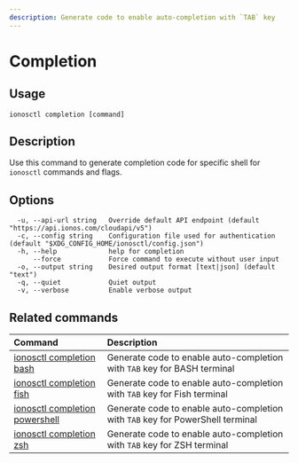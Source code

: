 ```yaml
---
description: Generate code to enable auto-completion with `TAB` key
---
```


# Completion

## Usage

```text
ionosctl completion [command]
```

## Description

Use this command to generate completion code for specific shell for `ionosctl` commands and flags.

## Options

```text
  -u, --api-url string   Override default API endpoint (default "https://api.ionos.com/cloudapi/v5")
  -c, --config string    Configuration file used for authentication (default "$XDG_CONFIG_HOME/ionosctl/config.json")
  -h, --help             help for completion
      --force            Force command to execute without user input
  -o, --output string    Desired output format [text|json] (default "text")
  -q, --quiet            Quiet output
  -v, --verbose          Enable verbose output
```

## Related commands

| Command | Description |
| :--- | :--- |
| [ionosctl completion bash](bash.md) | Generate code to enable auto-completion with `TAB` key for BASH terminal |
| [ionosctl completion fish](fish.md) | Generate code to enable auto-completion with `TAB` key for Fish terminal |
| [ionosctl completion powershell](powershell.md) | Generate code to enable auto-completion with `TAB` key for PowerShell terminal |
| [ionosctl completion zsh](zsh.md) | Generate code to enable auto-completion with `TAB` key for ZSH terminal |

